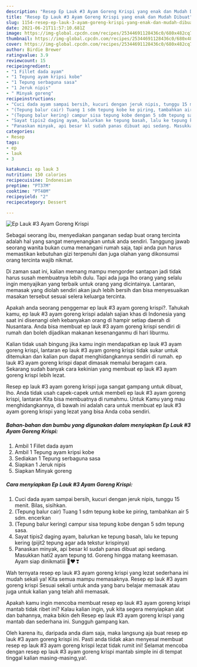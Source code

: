 ```yaml
---
description: "Resep Ep Lauk #3 Ayam Goreng Krispi yang enak dan Mudah Dibuat"
title: "Resep Ep Lauk #3 Ayam Goreng Krispi yang enak dan Mudah Dibuat"
slug: 1154-resep-ep-lauk-3-ayam-goreng-krispi-yang-enak-dan-mudah-dibuat
date: 2021-06-21T11:57:10.681Z
image: https://img-global.cpcdn.com/recipes/25344691128436c0/680x482cq70/ep-lauk-3-ayam-goreng-krispi-foto-resep-utama.jpg
thumbnail: https://img-global.cpcdn.com/recipes/25344691128436c0/680x482cq70/ep-lauk-3-ayam-goreng-krispi-foto-resep-utama.jpg
cover: https://img-global.cpcdn.com/recipes/25344691128436c0/680x482cq70/ep-lauk-3-ayam-goreng-krispi-foto-resep-utama.jpg
author: Birdie Brewer
ratingvalue: 3.9
reviewcount: 15
recipeingredient:
- "1 Fillet dada ayam"
- "1 Tepung ayam kripsi kobe"
- "1 Tepung serbaguna sasa"
- "1 Jeruk nipis"
- " Minyak goreng"
recipeinstructions:
- "Cuci dada ayam sampai bersih, kucuri dengan jeruk nipis, tunggu 15 menit. Bilas, sisihkan."
- "(Tepung balur cair) Tuang 1 sdm tepung kobe ke piring, tambahkan air 5 sdm. encerkan"
- "(Tepung balur kering) campur sisa tepung kobe dengan 5 sdm tepung sasa."
- "Sayat tipis2 daging ayam, balurkan ke tepung basah, lalu ke tepung kering (pijit2 tepung agar ada tekstur krispinya)"
- "Panaskan minyak, api besar kl sudah panas dibuat api sedang. Masukkan hati2 ayam tepung td. Goreng hingga matang keemasan. Ayam siap dinikmatiii 🥰♥️❣"
categories:
- Resep
tags:
- ep
- lauk
- 3

katakunci: ep lauk 3 
nutrition: 150 calories
recipecuisine: Indonesian
preptime: "PT37M"
cooktime: "PT40M"
recipeyield: "2"
recipecategory: Dessert

---
```



![Ep Lauk #3 Ayam Goreng Krispi](https://img-global.cpcdn.com/recipes/25344691128436c0/680x482cq70/ep-lauk-3-ayam-goreng-krispi-foto-resep-utama.jpg)

Sebagai seorang ibu, menyediakan panganan sedap buat orang tercinta adalah hal yang sangat menyenangkan untuk anda sendiri. Tanggung jawab seorang  wanita bukan cuma menangani rumah saja, tapi anda pun harus memastikan kebutuhan gizi terpenuhi dan juga olahan yang dikonsumsi orang tercinta wajib nikmat.

Di zaman  saat ini, kalian memang mampu mengorder santapan jadi tidak harus susah membuatnya lebih dulu. Tapi ada juga lho orang yang selalu ingin menyajikan yang terbaik untuk orang yang dicintainya. Lantaran, memasak yang diolah sendiri akan jauh lebih bersih dan bisa menyesuaikan masakan tersebut sesuai selera keluarga tercinta. 



Apakah anda seorang penggemar ep lauk #3 ayam goreng krispi?. Tahukah kamu, ep lauk #3 ayam goreng krispi adalah sajian khas di Indonesia yang saat ini disenangi oleh kebanyakan orang di hampir setiap daerah di Nusantara. Anda bisa membuat ep lauk #3 ayam goreng krispi sendiri di rumah dan boleh dijadikan makanan kesenanganmu di hari liburmu.

Kalian tidak usah bingung jika kamu ingin mendapatkan ep lauk #3 ayam goreng krispi, lantaran ep lauk #3 ayam goreng krispi tidak sukar untuk ditemukan dan kalian pun dapat menghidangkannya sendiri di rumah. ep lauk #3 ayam goreng krispi dapat dimasak memalui beragam cara. Sekarang sudah banyak cara kekinian yang membuat ep lauk #3 ayam goreng krispi lebih lezat.

Resep ep lauk #3 ayam goreng krispi juga sangat gampang untuk dibuat, lho. Anda tidak usah capek-capek untuk membeli ep lauk #3 ayam goreng krispi, lantaran Kita bisa membuatnya di rumahmu. Untuk Kamu yang mau menghidangkannya, di bawah ini adalah cara untuk membuat ep lauk #3 ayam goreng krispi yang lezat yang bisa Anda coba sendiri.

<!--inarticleads1-->

##### Bahan-bahan dan bumbu yang digunakan dalam menyiapkan Ep Lauk #3 Ayam Goreng Krispi:

1. Ambil 1 Fillet dada ayam
1. Ambil 1 Tepung ayam kripsi kobe
1. Sediakan 1 Tepung serbaguna sasa
1. Siapkan 1 Jeruk nipis
1. Siapkan  Minyak goreng




<!--inarticleads2-->

##### Cara menyiapkan Ep Lauk #3 Ayam Goreng Krispi:

1. Cuci dada ayam sampai bersih, kucuri dengan jeruk nipis, tunggu 15 menit. Bilas, sisihkan.
1. (Tepung balur cair) Tuang 1 sdm tepung kobe ke piring, tambahkan air 5 sdm. encerkan
1. (Tepung balur kering) campur sisa tepung kobe dengan 5 sdm tepung sasa.
1. Sayat tipis2 daging ayam, balurkan ke tepung basah, lalu ke tepung kering (pijit2 tepung agar ada tekstur krispinya)
1. Panaskan minyak, api besar kl sudah panas dibuat api sedang. Masukkan hati2 ayam tepung td. Goreng hingga matang keemasan. Ayam siap dinikmatiii 🥰♥️❣




Wah ternyata resep ep lauk #3 ayam goreng krispi yang lezat sederhana ini mudah sekali ya! Kita semua mampu memasaknya. Resep ep lauk #3 ayam goreng krispi Sesuai sekali untuk anda yang baru belajar memasak atau juga untuk kalian yang telah ahli memasak.

Apakah kamu ingin mencoba membuat resep ep lauk #3 ayam goreng krispi mantab tidak ribet ini? Kalau kalian ingin, yuk kita segera menyiapkan alat dan bahannya, maka bikin deh Resep ep lauk #3 ayam goreng krispi yang mantab dan sederhana ini. Sungguh gampang kan. 

Oleh karena itu, daripada anda diam saja, maka langsung aja buat resep ep lauk #3 ayam goreng krispi ini. Pasti anda tiidak akan menyesal membuat resep ep lauk #3 ayam goreng krispi lezat tidak rumit ini! Selamat mencoba dengan resep ep lauk #3 ayam goreng krispi mantab simple ini di tempat tinggal kalian masing-masing,ya!.

